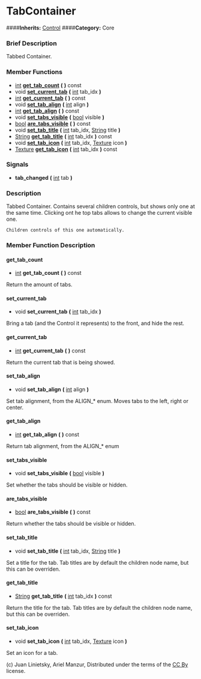 #  TabContainer  
####**Inherits:** [Control](class_control)
####**Category:** Core

###  Brief Description  
Tabbed Container.

###  Member Functions 
  * [int](class_int)  **[get&#95;tab&#95;count](#get_tab_count)**  **(** **)** const
  * void  **[set&#95;current&#95;tab](#set_current_tab)**  **(** [int](class_int) tab_idx  **)**
  * [int](class_int)  **[get&#95;current&#95;tab](#get_current_tab)**  **(** **)** const
  * void  **[set&#95;tab&#95;align](#set_tab_align)**  **(** [int](class_int) align  **)**
  * [int](class_int)  **[get&#95;tab&#95;align](#get_tab_align)**  **(** **)** const
  * void  **[set&#95;tabs&#95;visible](#set_tabs_visible)**  **(** [bool](class_bool) visible  **)**
  * [bool](class_bool)  **[are&#95;tabs&#95;visible](#are_tabs_visible)**  **(** **)** const
  * void  **[set&#95;tab&#95;title](#set_tab_title)**  **(** [int](class_int) tab_idx, [String](class_string) title  **)**
  * [String](class_string)  **[get&#95;tab&#95;title](#get_tab_title)**  **(** [int](class_int) tab_idx  **)** const
  * void  **[set&#95;tab&#95;icon](#set_tab_icon)**  **(** [int](class_int) tab_idx, [Texture](class_texture) icon  **)**
  * [Texture](class_texture)  **[get&#95;tab&#95;icon](#get_tab_icon)**  **(** [int](class_int) tab_idx  **)** const

###  Signals  
  *  **tab&#95;changed**  **(** [int](class_int) tab  **)**

###  Description  
Tabbed Container. Contains several children controls, but shows only one at the same time. Clicking ont he top tabs allows to change the current visible one.

	Children controls of this one automatically.

###  Member Function Description  

#### <a name="get_tab_count">get_tab_count</a>
  * [int](class_int)  **get&#95;tab&#95;count**  **(** **)** const

Return the amount of tabs.

#### <a name="set_current_tab">set_current_tab</a>
  * void  **set&#95;current&#95;tab**  **(** [int](class_int) tab_idx  **)**

Bring a tab (and the Control it represents) to the front, and hide the rest.

#### <a name="get_current_tab">get_current_tab</a>
  * [int](class_int)  **get&#95;current&#95;tab**  **(** **)** const

Return the current tab that is being showed.

#### <a name="set_tab_align">set_tab_align</a>
  * void  **set&#95;tab&#95;align**  **(** [int](class_int) align  **)**

Set tab alignment, from the ALIGN_* enum. Moves tabs to the left, right or center.

#### <a name="get_tab_align">get_tab_align</a>
  * [int](class_int)  **get&#95;tab&#95;align**  **(** **)** const

Return tab alignment, from the ALIGN_* enum

#### <a name="set_tabs_visible">set_tabs_visible</a>
  * void  **set&#95;tabs&#95;visible**  **(** [bool](class_bool) visible  **)**

Set whether the tabs should be visible or hidden.

#### <a name="are_tabs_visible">are_tabs_visible</a>
  * [bool](class_bool)  **are&#95;tabs&#95;visible**  **(** **)** const

Return whether the tabs should be visible or hidden.

#### <a name="set_tab_title">set_tab_title</a>
  * void  **set&#95;tab&#95;title**  **(** [int](class_int) tab_idx, [String](class_string) title  **)**

Set a title for the tab. Tab titles are by default the children node name, but this can be overriden.

#### <a name="get_tab_title">get_tab_title</a>
  * [String](class_string)  **get&#95;tab&#95;title**  **(** [int](class_int) tab_idx  **)** const

Return the title for the tab. Tab titles are by default the children node name, but this can be overriden.

#### <a name="set_tab_icon">set_tab_icon</a>
  * void  **set&#95;tab&#95;icon**  **(** [int](class_int) tab_idx, [Texture](class_texture) icon  **)**

Set an icon for a tab.


(c) Juan Linietsky, Ariel Manzur, Distributed under the terms of the [CC By](https://creativecommons.org/licenses/by/3.0/legalcode) license.
